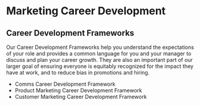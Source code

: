 # Marketing Career Development

## Career Development Frameworks

Our Career Development Frameworks help you understand the expectations of your role and provides a common language for you and your manager to discuss and plan your career growth. They are also an important part of our larger goal of ensuring everyone is equitably recognized for the impact they have at work, and to reduce bias in promotions and hiring.

- Comms Career Development Framework
- Product Marketing Career Development Framework
- Customer Marketing Career Development Framework

